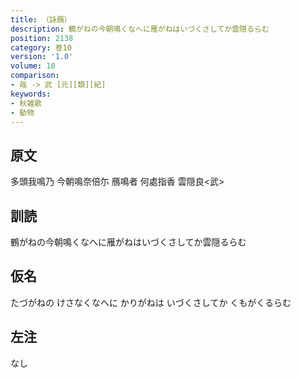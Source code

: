```yaml
---
title: （詠鴈）
description: 鶴がねの今朝鳴くなへに雁がねはいづくさしてか雲隠るらむ
position: 2138
category: 巻10
version: '1.0'
volume: 10
comparison:
- 哉 -> 武 [元][類][紀]
keywords:
- 秋雑歌
- 動物
---
```


## 原文

多頭我鳴乃 今朝鳴奈倍尓 鴈鳴者 何處指香 雲隠良<武>

## 訓読

鶴がねの今朝鳴くなへに雁がねはいづくさしてか雲隠るらむ

## 仮名

たづがねの けさなくなへに かりがねは いづくさしてか くもがくるらむ

## 左注

なし
